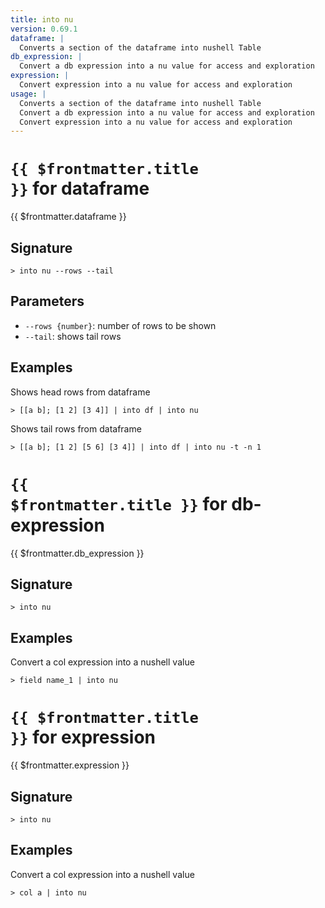 ```yaml
---
title: into nu
version: 0.69.1
dataframe: |
  Converts a section of the dataframe into nushell Table
db_expression: |
  Convert a db expression into a nu value for access and exploration
expression: |
  Convert expression into a nu value for access and exploration
usage: |
  Converts a section of the dataframe into nushell Table
  Convert a db expression into a nu value for access and exploration
  Convert expression into a nu value for access and exploration
---
```


# <code>{{ $frontmatter.title }}</code> for dataframe

<div class='command-title'>{{ $frontmatter.dataframe }}</div>

## Signature

```> into nu --rows --tail```

## Parameters

 -  `--rows {number}`: number of rows to be shown
 -  `--tail`: shows tail rows

## Examples

Shows head rows from dataframe
```shell
> [[a b]; [1 2] [3 4]] | into df | into nu
```

Shows tail rows from dataframe
```shell
> [[a b]; [1 2] [5 6] [3 4]] | into df | into nu -t -n 1
```

# <code>{{ $frontmatter.title }}</code> for db-expression

<div class='command-title'>{{ $frontmatter.db_expression }}</div>

## Signature

```> into nu ```

## Examples

Convert a col expression into a nushell value
```shell
> field name_1 | into nu
```

# <code>{{ $frontmatter.title }}</code> for expression

<div class='command-title'>{{ $frontmatter.expression }}</div>

## Signature

```> into nu ```

## Examples

Convert a col expression into a nushell value
```shell
> col a | into nu
```

